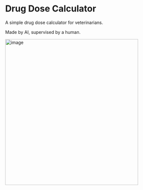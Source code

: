 # Drug Dose Calculator
A simple drug dose calculator for veterinarians.

Made by AI, supervised by a human.

<img width="425" height="468" alt="image" src="https://github.com/user-attachments/assets/89964eb3-50e5-4c04-b4f4-1606af96e3ca" />

